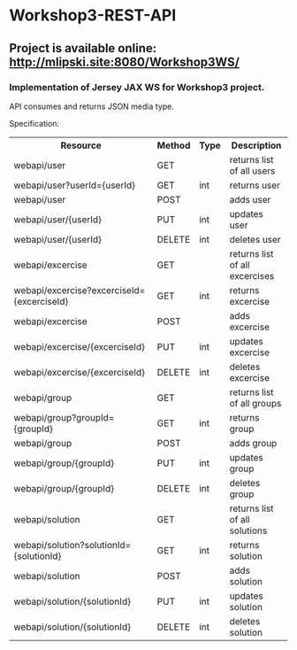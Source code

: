 # Workshop3-REST-API
## Project is available online: http://mlipski.site:8080/Workshop3WS/
### Implementation of Jersey JAX WS for Workshop3 project.

API consumes and returns JSON media type.

Specification:<BR>
<table>
		<tr>
			<th >Resource</th>
			<th>Method</th>
			<th>Type</th>
			<th>Description</th>
		</tr>
		<tr>
			<td>webapi/user</td>
			<td>GET</td>
			<td></td>
			<td>returns list of all users</td>
		</tr>
		<tr>
			<td>webapi/user?userId={userId}</td>
			<td>GET</td>
			<td>int</td>
			<td>returns user</td>
		</tr>
		<tr>
			<td>webapi/user</td>
			<td>POST</td>
			<td></td>
			<td>adds user</td>
		</tr>
		<tr>
			<td>webapi/user/{userId}</td>
			<td>PUT</td>
			<td>int</td>
			<td>updates user</td>
		</tr>
		<tr>
			<td>webapi/user/{userId}</td>
			<td>DELETE</td>
			<td>int</td>
			<td>deletes user</td>
		</tr>
		<tr>
			<td>webapi/excercise</td>
			<td>GET</td>
			<td></td>
			<td>returns list of all excercises</td>
		</tr>
		<tr>
			<td>webapi/excercise?excerciseId={excerciseId}</td>
			<td>GET</td>
			<td>int</td>
			<td>returns excercise</td>
		</tr>
		<tr>
			<td>webapi/excercise</td>
			<td>POST</td>
			<td></td>
			<td>adds excercise</td>
		</tr>
		<tr>
			<td>webapi/excercise/{excerciseId}</td>
			<td>PUT</td>
			<td>int</td>
			<td>updates excercise</td>
		</tr>
		<tr>
			<td>webapi/excercise/{excerciseId}</td>
			<td>DELETE</td>
			<td>int</td>
			<td>deletes excercise</td>
		</tr>
		<tr>
			<td>webapi/group</td>
			<td>GET</td>
			<td></td>
			<td>returns list of all groups</td>
		</tr>
		<tr>
			<td>webapi/group?groupId={groupId}</td>
			<td>GET</td>
			<td>int</td>
			<td>returns group</td>
		</tr>
		<tr>
			<td>webapi/group</td>
			<td>POST</td>
			<td></td>
			<td>adds group</td>
		</tr>
		<tr>
			<td>webapi/group/{groupId}</td>
			<td>PUT</td>
			<td>int</td>
			<td>updates group</td>
		</tr>
		<tr>
			<td>webapi/group/{groupId}</td>
			<td>DELETE</td>
			<td>int</td>
			<td>deletes group</td>
		</tr>
				<tr>
			<td>webapi/solution</td>
			<td>GET</td>
			<td></td>
			<td>returns list of all solutions</td>
		</tr>
		<tr>
			<td>webapi/solution?solutionId={solutionId}</td>
			<td>GET</td>
			<td>int</td>
			<td>returns solution</td>
		</tr>
		<tr>
			<td>webapi/solution</td>
			<td>POST</td>
			<td></td>
			<td>adds solution</td>
		</tr>
		<tr>
			<td>webapi/solution/{solutionId}</td>
			<td>PUT</td>
			<td>int</td>
			<td>updates solution</td>
		</tr>
		<tr>
			<td>webapi/solution/{solutionId}</td>
			<td>DELETE</td>
			<td>int</td>
			<td>deletes solution</td>
		</tr>
</table>
